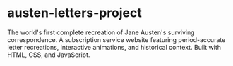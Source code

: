 # austen-letters-project
The world's first complete recreation of Jane Austen's surviving correspondence. A subscription service website featuring period-accurate letter recreations, interactive animations, and historical context. Built with HTML, CSS, and JavaScript.
